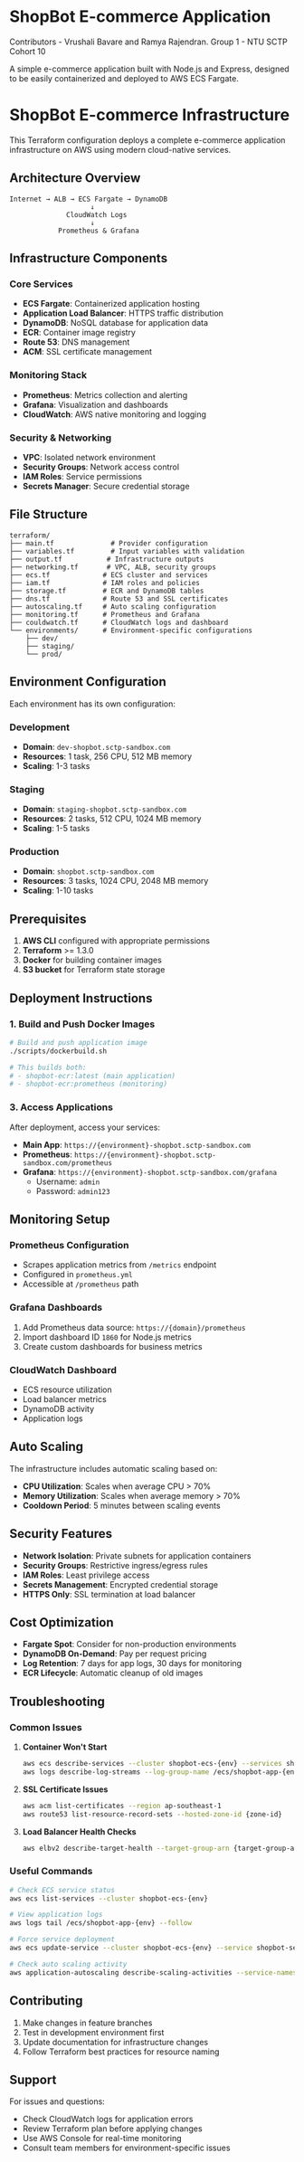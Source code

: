 # ShopBot E-commerce Application

Contributors - Vrushali Bavare and Ramya Rajendran.
Group 1 - NTU SCTP Cohort 10

A simple e-commerce application built with Node.js and Express, designed to be easily containerized and deployed to AWS ECS Fargate.

# ShopBot E-commerce Infrastructure

This Terraform configuration deploys a complete e-commerce application infrastructure on AWS using modern cloud-native services.

## Architecture Overview

```
Internet → ALB → ECS Fargate → DynamoDB
                    ↓
              CloudWatch Logs
                    ↓
            Prometheus & Grafana
```

## Infrastructure Components

### Core Services
- **ECS Fargate**: Containerized application hosting
- **Application Load Balancer**: HTTPS traffic distribution
- **DynamoDB**: NoSQL database for application data
- **ECR**: Container image registry
- **Route 53**: DNS management
- **ACM**: SSL certificate management

### Monitoring Stack
- **Prometheus**: Metrics collection and alerting
- **Grafana**: Visualization and dashboards
- **CloudWatch**: AWS native monitoring and logging

### Security & Networking
- **VPC**: Isolated network environment
- **Security Groups**: Network access control
- **IAM Roles**: Service permissions
- **Secrets Manager**: Secure credential storage

## File Structure

```
terraform/
├── main.tf              # Provider configuration
├── variables.tf         # Input variables with validation
├── output.tf           # Infrastructure outputs
├── networking.tf       # VPC, ALB, security groups
├── ecs.tf             # ECS cluster and services
├── iam.tf             # IAM roles and policies
├── storage.tf         # ECR and DynamoDB tables
├── dns.tf             # Route 53 and SSL certificates
├── autoscaling.tf     # Auto scaling configuration
├── monitoring.tf      # Prometheus and Grafana
├── couldwatch.tf      # CloudWatch logs and dashboard
└── environments/      # Environment-specific configurations
    ├── dev/
    ├── staging/
    └── prod/
```

## Environment Configuration

Each environment has its own configuration:

### Development
- **Domain**: `dev-shopbot.sctp-sandbox.com`
- **Resources**: 1 task, 256 CPU, 512 MB memory
- **Scaling**: 1-3 tasks

### Staging
- **Domain**: `staging-shopbot.sctp-sandbox.com`
- **Resources**: 2 tasks, 512 CPU, 1024 MB memory
- **Scaling**: 1-5 tasks

### Production
- **Domain**: `shopbot.sctp-sandbox.com`
- **Resources**: 3 tasks, 1024 CPU, 2048 MB memory
- **Scaling**: 1-10 tasks

## Prerequisites

1. **AWS CLI** configured with appropriate permissions
2. **Terraform** >= 1.3.0
3. **Docker** for building container images
4. **S3 bucket** for Terraform state storage

## Deployment Instructions

### 1. Build and Push Docker Images

```bash
# Build and push application image
./scripts/dockerbuild.sh

# This builds both:
# - shopbot-ecr:latest (main application)
# - shopbot-ecr:prometheus (monitoring)
```



### 3. Access Applications

After deployment, access your services:

- **Main App**: `https://{environment}-shopbot.sctp-sandbox.com`
- **Prometheus**: `https://{environment}-shopbot.sctp-sandbox.com/prometheus`
- **Grafana**: `https://{environment}-shopbot.sctp-sandbox.com/grafana`
  - Username: `admin`
  - Password: `admin123`

## Monitoring Setup

### Prometheus Configuration
- Scrapes application metrics from `/metrics` endpoint
- Configured in `prometheus.yml`
- Accessible at `/prometheus` path

### Grafana Dashboards
1. Add Prometheus data source: `https://{domain}/prometheus`
2. Import dashboard ID `1860` for Node.js metrics
3. Create custom dashboards for business metrics

### CloudWatch Dashboard
- ECS resource utilization
- Load balancer metrics
- DynamoDB activity
- Application logs

## Auto Scaling

The infrastructure includes automatic scaling based on:
- **CPU Utilization**: Scales when average CPU > 70%
- **Memory Utilization**: Scales when average memory > 70%
- **Cooldown Period**: 5 minutes between scaling events

## Security Features

- **Network Isolation**: Private subnets for application containers
- **Security Groups**: Restrictive ingress/egress rules
- **IAM Roles**: Least privilege access
- **Secrets Management**: Encrypted credential storage
- **HTTPS Only**: SSL termination at load balancer

## Cost Optimization

- **Fargate Spot**: Consider for non-production environments
- **DynamoDB On-Demand**: Pay per request pricing
- **Log Retention**: 7 days for app logs, 30 days for monitoring
- **ECR Lifecycle**: Automatic cleanup of old images

## Troubleshooting

### Common Issues

1. **Container Won't Start**
   ```bash
   aws ecs describe-services --cluster shopbot-ecs-{env} --services shopbot-service-{env}
   aws logs describe-log-streams --log-group-name /ecs/shopbot-app-{env}
   ```

2. **SSL Certificate Issues**
   ```bash
   aws acm list-certificates --region ap-southeast-1
   aws route53 list-resource-record-sets --hosted-zone-id {zone-id}
   ```

3. **Load Balancer Health Checks**
   ```bash
   aws elbv2 describe-target-health --target-group-arn {target-group-arn}
   ```

### Useful Commands

```bash
# Check ECS service status
aws ecs list-services --cluster shopbot-ecs-{env}

# View application logs
aws logs tail /ecs/shopbot-app-{env} --follow

# Force service deployment
aws ecs update-service --cluster shopbot-ecs-{env} --service shopbot-service-{env} --force-new-deployment

# Check auto scaling activity
aws application-autoscaling describe-scaling-activities --service-namespace ecs
```

## Contributing

1. Make changes in feature branches
2. Test in development environment first
3. Update documentation for infrastructure changes
4. Follow Terraform best practices for resource naming

## Support

For issues and questions:
- Check CloudWatch logs for application errors
- Review Terraform plan before applying changes
- Use AWS Console for real-time monitoring
- Consult team members for environment-specific issues